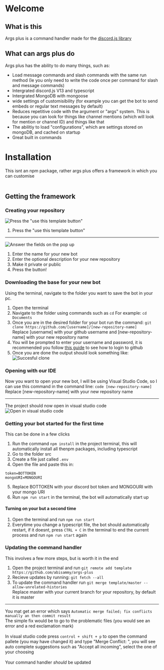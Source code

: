 # Welcome

## What is this

Args plus is a command handler made for the [discord.js library][discord.js]

## What can args plus do

Args plus has the ability to do many things, such as:
<br />

-   Load message commands and slash commands with the same run method (Ie you only need to write the code once per command for slash and message commands)
-   Intergrated discord.js V13 and typescript
-   Intergrated MongoDB with mongoose
-   wide settings of customisibility (for example you can get the bot to send embeds or regular text messages by default)
-   Reduces repetitive code with the argument or "args" system. This is because you can look for things like channel mentions (which will look for mention or channel ID) and things like that
-   The abilitiy to load "configurations", which are settings stored on mongoDB, and cached on startup
-   Great built in commands

# Installation

This isnt an npm package, rather args plus offers a framework in which you can customise
<br />
<br />

## Getting the framework

### Creating your repository

![Press the "use this template button"][image1]

1. Press the "use this template button"

---

![Answer the fields on the pop up][image2]

1. Enter the name for your new bot
2. Enter the optional description for your new repository
3. Make it private or public
4. Press the button!

### Downloading the base for your new bot

Using the terminal, navigate to the folder you want to save the bot in your pc.

1. Open the terminal
2. Navigate to the folder using commands such as
   `cd`
   For example: `cd Documents`
3. Once you are in the desired folder for your bot run the command:
   `git clone https://github.com/[username]/[new-repository-name]`<br /> Replace [username] with your github username and [new-repository-name] with your new repository name
4. You will be prompted to enter your username and password, it is recommended you follow [this guide][gitcloneguide] to see how to login to github
5. Once you are done the output should look something like:
   ![Succesful clone][image4]

### Opening with our IDE

Now you want to open your new bot, I will be using Visual Studio Code, so I can use this command in the command line:
`code [new-repository-name]`
<br /> Replace [new-repository-name] with your new repository name

---

The project should now open in visual studio code
![Open in visual studio code][image6]

### Getting your bot started for the first time

This can be done in a few clicks

1. Run the command `npm install` in the project terminal, this will automatically install all thenpm packages, including typescript
2. Go to the folder src
3. Create a file just called `.env`
4. Open the file and paste this in:

```
token=BOTTOKEN
mongoURI=MONGOURI
```

5. Replace BOTTOKEN with your discord bot token and MONGOURI with your mongo URI
6. Run `npm run start` in the terminal, the bot will automatically start up

#### Turning on your but a second time

1. Open the terminal and run `npm run start`
2. Everytime you change a typescript file, the bot should automatically restart, if it doesnt, press `CTRL + C` in the terminal to end the current process and run `npm run start` again

### Updating the command handler

This involves a few more steps, but is worth it in the end

1. Open the project terminal and run `git remote add template https://github.com/abisammy/args-plus`
2. Recieve updates by running: `git fetch --all`
3. To update the command handler run `git merge template/master --allow-unrelated-histories`
   <br />
   Replace master with your current branch for your repository, by default it is master

---

You mat get an error which says
`Automatic merge failed; fix conflicts manually an then commit result`
<br />
The simple fix would be to go to the problematic files (you would see an error and a red exclamation mark)
<br />
<br />
In visual studio code press `control + shift + p` to open the command pallete (you may have changed it) and type "Merge Conflict: ", you will see auto complete suggestions such as "Accept all incoming", select the one of your choosing
<br />
<br />
Your command handler _should_ be updated

[discord.js]: https://discord.js.org/#/
[gitcloneguide]: https://stackoverflow.com/questions/68775869/support-for-password-authentication-was-removed-please-use-a-personal-access-to/68781050#68781050
[image1]: https://github.com/abisammy/args-plus-guide/blob/master/images/one.png?raw=true
[image2]: https://github.com/abisammy/args-plus-guide/blob/master/images/two.png?raw=true
[image4]: https://github.com/abisammy/args-plus-guide/blob/master/images/four.png?raw=true
[image5]: https://github.com/abisammy/args-plus-guide/blob/master/images/five.png?raw=true
[image6]: https://github.com/abisammy/args-plus-guide/blob/master/images/six.png?raw=true
[image7]: https://github.com/abisammy/args-plus-guide/blob/master/images/seven.png?raw=true
